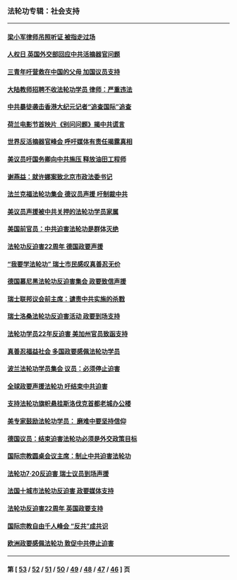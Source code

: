 ### 法轮功专辑：社会支持
---
#### [梁小军律师吊照听证 被指走过场](../../pages/nf4386/n13437662.md?12160430) 
#### [人权日 英国外交部回应中共活摘器官问题](../../pages/nf4386/n13430243.md?12160430) 
#### [三青年吁营救在中国的父母 加国议员支持](../../pages/nf4386/n13429744.md?12160430) 
#### [大陆教师招聘不收法轮功学员 律师：严重违法](../../pages/nf4386/n13365839.md?12160430) 
#### [中共暴徒袭击香港大纪元记者“追查国际”追查](../../pages/nf4386/n13343404.md?12160430) 
#### [荷兰电影节首映片《别问问题》揭中共谎言](../../pages/nf4386/n13321179.md?12160430) 
#### [世界反活摘器官峰会 呼吁媒体有责任揭露真相](../../pages/nf4386/n13264475.md?12160430) 
#### [美议员吁国务卿向中共施压 释放油田工程师](../../pages/nf4386/n13233845.md?12160430) 
#### [谢燕益：就许娜案致北京市政法委书记](../../pages/nf4386/n13182701.md?12160430) 
#### [法兰克福法轮功集会 德议员声援 吁制裁中共](../../pages/nf4386/n13175975.md?12160430) 
#### [美议员声援被中共关押的法轮功学员家属](../../pages/nf4386/n13158310.md?12160430) 
#### [美国前官员：中共迫害法轮功是群体灭绝](../../pages/nf4386/n13157750.md?12160430) 
#### [法轮功反迫害22周年 德国政要声援](../../pages/nf4386/n13143632.md?12160430) 
#### [“我要学法轮功” 瑞士市民感叹真善忍无价](../../pages/nf4386/n13129633.md?12160430) 
#### [德国慕尼黑法轮功反迫害集会 政要致信声援](../../pages/nf4386/n13129148.md?12160430) 
#### [瑞士联邦议会前主席：谴责中共实施的杀戮](../../pages/nf4386/n13127336.md?12160430) 
#### [瑞士洛桑法轮功反迫害活动 政要到场支持](../../pages/nf4386/n13119398.md?12160430) 
#### [法轮功学员22年反迫害 美加州官员致函支持](../../pages/nf4386/n13118879.md?12160430) 
#### [真善忍福益社会 多国政要感佩法轮功学员](../../pages/nf4386/n13116951.md?12160430) 
#### [波兰法轮功学员集会 议员：必须停止迫害](../../pages/nf4386/n13116685.md?12160430) 
#### [全球政要声援法轮功 吁结束中共迫害](../../pages/nf4386/n13114441.md?12160430) 
#### [支持法轮功旗帜悬挂斯洛伐克首都老城办公楼](../../pages/nf4386/n13112261.md?12160430) 
#### [美专家鼓励法轮功学员： 磨难中要坚持信仰](../../pages/nf4386/n13108359.md?12160430) 
#### [德国议员：结束迫害法轮功必须是外交政策目标](../../pages/nf4386/n13109600.md?12160430) 
#### [国际宗教圆桌会议主席：制止中共迫害法轮功](../../pages/nf4386/n13108177.md?12160430) 
#### [法轮功7·20反迫害 瑞士议员到场声援](../../pages/nf4386/n13107072.md?12160430) 
#### [法国十城市法轮功反迫害 政要媒体支持](../../pages/nf4386/n13104833.md?12160430) 
#### [法轮功反迫害22周年 英国政要支持](../../pages/nf4386/n13091349.md?12160430) 
#### [国际宗教自由千人峰会 “反共”成共识](../../pages/nf4386/n13091403.md?12160430) 
#### [欧洲政要感佩法轮功 敦促中共停止迫害](../../pages/nf4386/n13090743.md?12160430) 

---
#### 第 [ [53](./53.md?12160430) / [52](./52.md?12160430) / [51](./51.md?12160430) / [50](./50.md?12160430) / [49](./49.md?12160430) / [48](./48.md?12160430) / [47](./47.md?12160430) / [46](./46.md?12160430) ] 页
